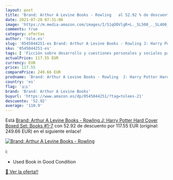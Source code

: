 ```yaml
---
layout: post
title: 'Brand: Arthur A Levine Books - Rowling   al 52.92 % de descuento'
date: 2021-07-28 07:31:08
image: 'https://m.media-amazon.com/images/I/51qOOVlgR+L._SL500_._SL400_.jpg'
comments: true
category: ofertas
author: 'tole.es'
slug: '0545044251-es Brand: Arthur A Levine Books - Rowling J: Harry Potter...'
sku: '0545044251-es'
tags: [ 'Ficción sobre desarrollo y cuestiones personales y sociales para niños','Libros','Libros de ciencia ficción para niños','Libros de fantasía y ciencia ficción para niños','Libros de fantasía y magia para niños','Libros para niños','Literatura y ficción para niños','brand: arthur a levine books', ]
actualPrice: 117.55 EUR
currency: EUR
price: 117.55
comparePrice: 249.66 EUR
prodname: 'Brand: Arthur A Levine Books - Rowling  J: Harry Potter Hard Cover Boxed Set: Books #1-7'
country: 'es'
flag: '🇪🇸'
brand: 'Brand: Arthur A Levine Books'
buyurl: 'https://www.amazon.es/dp/0545044251/?tag=tolees-21'
descuento: '52.92'
average: '110.9'
---
```


Está [Brand: Arthur A Levine Books - Rowling  J: Harry Potter Hard Cover Boxed Set: Books #1-7](https://www.amazon.es/dp/0545044251/?tag=tolees-21) con 52.92 de descuento por 117.55 EUR (original: 249.66 EUR) en el siguiente enlace!

[![Brand: Arthur A Levine Books - Rowling  ](https://m.media-amazon.com/images/I/51qOOVlgR+L._SL500_._SL400_.jpg)](https://www.amazon.es/dp/0545044251/?tag=tolees-21)

ℹ️:

- Used Book in Good Condition

[🛒 Ver la oferta!!](https://www.amazon.es/dp/0545044251/?tag=tolees-21)
